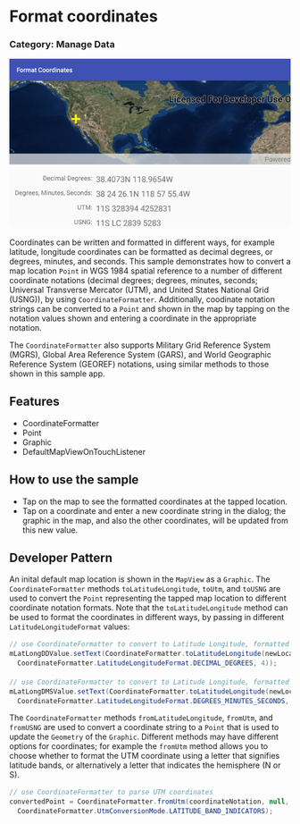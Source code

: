 # Format coordinates
### Category: Manage Data
![Format Coordinates App](format-coordinates.png)

Coordinates can be written and formatted in different ways, for example latitude, longitude coordinates can be formatted as decimal degrees, or degrees, minutes, and seconds. This sample demonstrates how to convert a map location `Point` in WGS 1984 spatial reference to a number of different coordinate notations (decimal degrees; degrees, minutes, seconds; Universal Transverse Mercator (UTM), and United States National Grid (USNG)), by using `CoordinateFormatter`. Additionally, coodinate notation strings can be converted to a `Point` and shown in the map by tapping on the notation values shown and entering a coordinate in the appropriate notation. 

The `CoordinateFormatter` also supports Military Grid Reference System (MGRS), Global Area Reference System (GARS), and World Geographic Reference System (GEOREF) notations, using similar methods to those shown in this sample app.

## Features
* CoordinateFormatter
* Point
* Graphic
* DefaultMapViewOnTouchListener

## How to use the sample
* Tap on the map to see the formatted coordinates at the tapped location.
* Tap on a coordinate and enter a new coordinate string in the dialog; the graphic in the map, and also the other coordinates, will be updated from this new value.

## Developer Pattern
An inital default map location is shown in the `MapView` as a `Graphic`. The `CoordinateFormatter` methods `toLatitudeLongitude`, `toUtm`, and `toUSNG` are used to convert the `Point` representing the tapped map location to different coordinate notation formats. Note that the `toLatitudeLongitude` method can be used to format the coordinates in different ways, by passing in different `LatitudeLongitudeFormat` values:

```java
// use CoordinateFormatter to convert to Latitude Longitude, formatted as Decimal Degrees
mLatLongDDValue.setText(CoordinateFormatter.toLatitudeLongitude(newLocation,
  CoordinateFormatter.LatitudeLongitudeFormat.DECIMAL_DEGREES, 4));

// use CoordinateFormatter to convert to Latitude Longitude, formatted as Degrees, Minutes, Seconds
mLatLongDMSValue.setText(CoordinateFormatter.toLatitudeLongitude(newLocation,
  CoordinateFormatter.LatitudeLongitudeFormat.DEGREES_MINUTES_SECONDS, 1));
```

The `CoordinateFormatter` methods `fromLatitudeLongitude`, `fromUtm`, and `fromUSNG` are used to convert a coordinate string to a `Point` that is used to update the `Geometry` of the `Graphic`. Different methods may have different options for coordinates; for example the `fromUtm` method allows you to choose whether to format the UTM coordinate using a letter that signifies latitude bands, or alternatively a letter that indicates the hemisphere (N or S).

```java
// use CoordinateFormatter to parse UTM coordinates
convertedPoint = CoordinateFormatter.fromUtm(coordinateNotation, null, 
  CoordinateFormatter.UtmConversionMode.LATITUDE_BAND_INDICATORS);
```
